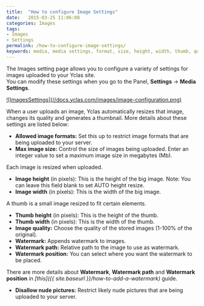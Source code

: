 ```yaml
---
title:  "How to configure Image Settings"
date:   2015-03-25 11:06:08
categories: Images
tags: 
- Images
- Settings
permalink: /how-to-configure-image-settings/
keywords: media, media settings, format, size, height, width, thumb, quality, watermark, path, position, nude
---
```

The Images setting page allows you to configure a variety of settings for images uploaded to your Yclas site. <br>
You can modify these settings when you go to the Panel, **Settings** -> **Media Settings**. 

<a href="//docs.yclas.com/images/image-configuration.png" class="thumbnail gallery-item" data-gallery>
![ImagesSettings](//docs.yclas.com/images/image-configuration.png) 
</a>

When a user uploads an image, Yclas automatically resizes that image, changes its quality and generates a thumbnail. More details about these settings are listed below: 

+ **Allowed image formats:** Set this up to restrict image formats that are being uploaded to your server.
+ **Max image size:** Control the size of images being uploaded. Enter an integer value to set a maximum image size in megabytes (Mb).

Each image is resized when uploaded. 

+ **Image height** (in pixels): This is the height of the big image. Note: You can leave this field blank to set AUTO height resize.
+ **Image width** (in pixels): This is the width of the big image.

A thumb is a small image resized to fit certain elements. 

+ **Thumb height** (in pixels): This is the height of the thumb.
+ **Thumb width** (in pixels): This is the width of the thumb.
+ **Image quality:** Choose the quality of the stored images (1-100% of the original).
+ **Watermark:** Appends watermark to images.
+ **Watermark path:** Relative path to the image to use as watermark.
+ **Watermark position:** You can select where you want the watermark to be placed. 

There are more details about **Watermark**, **Watermark path** and **Watermark position** in _[this]({{ site.baseurl }}/how-to-add-a-watermark)_ guide. 

+ **Disallow nude pictures:** Restrict likely nude pictures that are being uploaded to your server.

